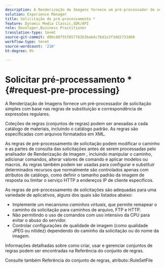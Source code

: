 ```yaml
---
description: A Renderização de Imagens fornece um pré-processador de solicitação simples com base nas regras de substituição e correspondência de expressões regulares.
solution: Experience Manager
title: Solicitação de pré-processamento *
feature: Dynamic Media Classic,SDK/API
role: Developer,Business Practitioner
translation-type: tm+mt
source-git-commit: d0bc88f55f857762b3bab4c76d1e3f3dd2733d60
workflow-type: tm+mt
source-wordcount: '218'
ht-degree: 0%

---
```



# Solicitar pré-processamento *{#request-pre-processing}

A Renderização de Imagens fornece um pré-processador de solicitação simples com base nas regras de substituição e correspondência de expressões regulares.

Coleções de regras (conjuntos de regras) podem ser anexadas a cada catálogo de materiais, incluindo o catálogo padrão. As regras são especificadas com arquivos formatados em XML.

As regras de pré-processamento de solicitação podem modificar o caminho e as partes de consulta das solicitações antes de serem processadas pelo analisador de Renderização de Imagem , incluindo manipular o caminho, adicionar comandos, alterar valores de comando e aplicar modelos ou macros. As regras também podem ser usadas para configurar e substituir determinados recursos que normalmente são controlados apenas com atributos de catálogo, como definir o tamanho padrão da imagem de resposta ou limitar o serviço HTTP a endereços IP de cliente específicos.

As regras de pré-processamento de solicitações são adequadas para uma variedade de aplicativos, alguns dos quais são listados abaixo:

* Implemente um mecanismo *caminhos virtuais*, que permite remapear o caminho da solicitação para caminhos de arquivo, FTP e HTTP.
* Não permitindo o uso de comandos com uso intensivo da CPU para evitar o abuso do servidor.
* Controlar configurações de qualidade de imagem (como qualidade JPEG ou nitidez) dependendo do caminho da solicitação ou do nome da imagem.

Informações detalhadas sobre como criar, usar e gerenciar conjuntos de regras podem ser encontradas na Referência do conjunto de regras.

Consulte também Referência do conjunto de regras, atributo::RuleSetFile
